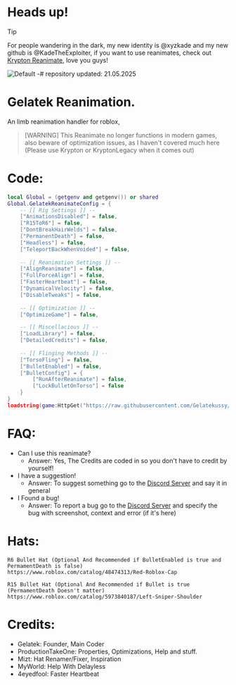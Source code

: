 # Heads up!
> [!TIP]
> For people wandering in the dark, my new identity is @xyzkade and my new github is @KadeTheExploiter, if you want to use reanimates, check out [Krypton Reanimate](https://github.com/KadeTheExploiter/Krypton), love you guys!

![Default](https://user-images.githubusercontent.com/76650942/178831019-819f6dd5-9a22-4d6c-8495-6b4ab1df57af.png)
-# repository updated: 21.05.2025
# Gelatek Reanimation.
An limb reanimation handler for roblox,

>[WARNING]
>This Reanimate no longer functions in modern games, also beware of optimization issues, as I haven't covered much here (Please use Krypton or KryptonLegacy when it comes out)
# Code:
```lua
local Global = (getgenv and getgenv()) or shared
Global.GelatekReanimateConfig = {
    -- [[ Rig Settings ]] --
    ["AnimationsDisabled"] = false,
    ["R15ToR6"] = false,
    ["DontBreakHairWelds"] = false,
    ["PermanentDeath"] = false,
    ["Headless"] = false,
    ["TeleportBackWhenVoided"] = false,
    
    -- [[ Reanimation Settings ]] --
    ["AlignReanimate"] = false,
    ["FullForceAlign"] = false,
    ["FasterHeartbeat"] = false,
    ["DynamicalVelocity"] = false,
    ["DisableTweaks"] = false,
    
    -- [[ Optimization ]] --
    ["OptimizeGame"] = false,

    -- [[ Miscellacious ]] --
    ["LoadLibrary"] = false,
    ["DetailedCredits"] = false,
    
    -- [[ Flinging Methods ]] --
    ["TorsoFling"] = false,
    ["BulletEnabled"] = false,
    ["BulletConfig"] = {
        ["RunAfterReanimate"] = false,
        ["LockBulletOnTorso"] = false
    }
}
loadstring(game:HttpGet("https://raw.githubusercontent.com/Gelatekussy/GelatekReanimate/main/Main.lua"))()
```


# FAQ:
- Can I use this reanimate?
	- Answer: Yes, The Credits are coded in so you don't have to credit by yourself!
- I have a suggestion!
	- Answer: To suggest something go to the [Discord Server](https://discord.gg/3Qr97C4BDn) and say it in general
- I Found a bug!
	- Answer: To report a bug go to the [Discord Server](https://discord.gg/3Qr97C4BDn) and specify the bug with screenshot, context and error (if it's here)
# Hats:
```
R6 Bullet Hat (Optional And Recommended if BulletEnabled is true and PermamentDeath is false)
https://www.roblox.com/catalog/48474313/Red-Roblox-Cap

R15 Bullet Hat (Optional And Recommended if Bullet is true (PermamentDeath Doesn't matter)
https://www.roblox.com/catalog/5973840187/Left-Sniper-Shoulder
```

# Credits:
- Gelatek: Founder, Main Coder
- ProductionTakeOne: Properties, Optimizations, Help and stuff.
- Mizt: Hat Renamer/Fixer, Inspiration
- MyWorld: Help With Delayless
- 4eyedfool: Faster Heartbeat
